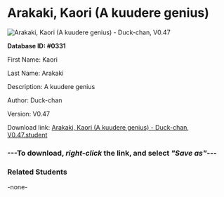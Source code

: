 # Arakaki, Kaori (A kuudere genius)

<img src="Files/Arakaki, Kaori (A kuudere genius).png" title="Arakaki, Kaori (A kuudere genius) - Duck-chan, V0.47">

**Database ID: #0331**

First Name: Kaori

Last Name: Arakaki

Description: A kuudere genius

Author: Duck-chan

Version: V0.47

Download link: <a href="https://raw.githubusercontent.com/Arbiter1223/Daigaku-Gurashi-Custom-Students/master/Files/Student Files/Arakaki%2C%20Kaori%20(A%20kuudere%20genius)%20-%20Duck-chan%2C%20V0.47.student">Arakaki, Kaori (A kuudere genius) - Duck-chan, V0.47.student</a>

### ---**To download, _right-click_ the link, and select _"Save as"_**---

### Related Students

-none-
